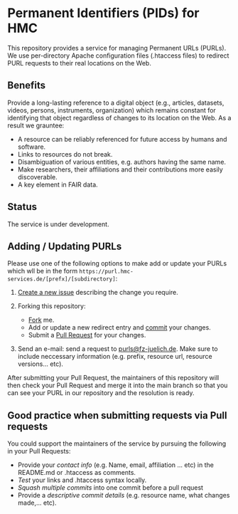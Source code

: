# Permanent Identifiers (PIDs) for HMC 

This repository provides a service for managing Permanent URLs (PURLs). We use per-directory Apache configuration files (.htaccess files) to redirect PURL requests to their real locations on the Web. 

## Benefits
Provide a long-lasting reference to a digital object (e.g., articles, datasets, videos, persons, instruments, organization) which remains constant for identifying that object regardless of changes to its location on the Web. As a result we grauntee:
- A resource can be reliably referenced for future access by humans and software.
- Links to resources do not break.
- Disambiguation of various entities, e.g. authors having the same name. 
- Make researchers, their affiliations and their contributions more easily discoverable. 
- A key element in FAIR data.


## Status
The service is under development.

## Adding / Updating PURLs

Please use one of the following options to make add or update your PURLs 
which wll be in the form `https://purl.hmc-services.de/[prefx]/[subdirectory]`:

1. [Create a new issue](https://github.com/saidfathalla/PID-Service/issues/new?assignees=&labels=&template=request-purl.md&title=%5BNew+PURL%5D) describing the change you require.

2. Forking this repository:
      * [Fork](https://docs.github.com/en/get-started/quickstart/fork-a-repo) me.
      * Add or update a new redirect entry and [commit](https://docs.github.com/en/desktop/contributing-and-collaborating-using-github-desktop/making-changes-in-a-branch/committing-and-reviewing-changes-to-your-project) your changes.
      * Submit a [Pull Request](https://docs.github.com/en/pull-requests/collaborating-with-pull-requests/proposing-changes-to-your-work-with-pull-requests/about-pull-requests) for your changes. 
 3. Send an e-mail: send a request to [purls@fz-juelich.de](mailto:purls@fz-juelich.de). 
    Make sure to include neccessary information (e.g. prefix, resource url, resource versions... etc).     

After submitting your Pull Request, the maintainers of this repository will then check your Pull Request and merge it into the main branch so that you can see your PURL in our repository and the resolution is ready.

## Good practice when submitting requests via Pull requests
You could support the maintainers of the service by pursuing the following in your 
Pull Requests:

* Provide your *contact info* (e.g. Name, email, affiliation ... etc) in the README.md or .htaccess  as comments.
* *Test* your links and .htaccess syntax locally.
* *Squash multiple commits* into one commit before a pull request 
* Provide a *descriptive commit details* (e.g. resource name, what changes made,... etc).


